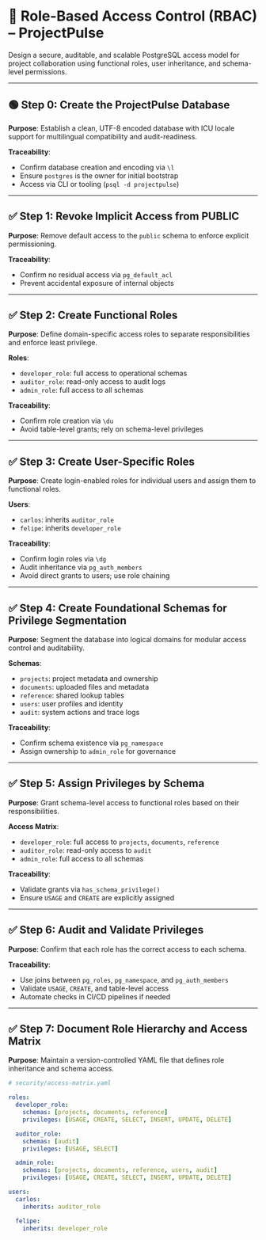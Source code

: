 # 🔐 Role-Based Access Control (RBAC) – ProjectPulse

Design a secure, auditable, and scalable PostgreSQL access model for project collaboration using functional roles, user inheritance, and schema-level permissions.

---

## 🟢 Step 0: Create the ProjectPulse Database

**Purpose**:
Establish a clean, UTF-8 encoded database with ICU locale support for multilingual compatibility and audit-readiness.

**Traceability**:
- Confirm database creation and encoding via `\l`
- Ensure `postgres` is the owner for initial bootstrap
- Access via CLI or tooling (`psql -d projectpulse`)

---

## ✅ Step 1: Revoke Implicit Access from PUBLIC

**Purpose**:
Remove default access to the `public` schema to enforce explicit permissioning.

**Traceability**:
- Confirm no residual access via `pg_default_acl`
- Prevent accidental exposure of internal objects

---

## ✅ Step 2: Create Functional Roles

**Purpose**:
Define domain-specific access roles to separate responsibilities and enforce least privilege.

**Roles**:
- `developer_role`: full access to operational schemas
- `auditor_role`: read-only access to audit logs
- `admin_role`: full access to all schemas

**Traceability**:
- Confirm role creation via `\du`
- Avoid table-level grants; rely on schema-level privileges

---

## ✅ Step 3: Create User-Specific Roles

**Purpose**:
Create login-enabled roles for individual users and assign them to functional roles.

**Users**:
- `carlos`: inherits `auditor_role`
- `felipe`: inherits `developer_role`

**Traceability**:
- Confirm login roles via `\dg`
- Audit inheritance via `pg_auth_members`
- Avoid direct grants to users; use role chaining

---

## ✅ Step 4: Create Foundational Schemas for Privilege Segmentation

**Purpose**:
Segment the database into logical domains for modular access control and auditability.

**Schemas**:
- `projects`: project metadata and ownership
- `documents`: uploaded files and metadata
- `reference`: shared lookup tables
- `users`: user profiles and identity
- `audit`: system actions and trace logs

**Traceability**:
- Confirm schema existence via `pg_namespace`
- Assign ownership to `admin_role` for governance

---

## ✅ Step 5: Assign Privileges by Schema

**Purpose**:
Grant schema-level access to functional roles based on their responsibilities.

**Access Matrix**:
- `developer_role`: full access to `projects`, `documents`, `reference`
- `auditor_role`: read-only access to `audit`
- `admin_role`: full access to all schemas

**Traceability**:
- Validate grants via `has_schema_privilege()`
- Ensure `USAGE` and `CREATE` are explicitly assigned

---

## ✅ Step 6: Audit and Validate Privileges

**Purpose**:
Confirm that each role has the correct access to each schema.

**Traceability**:
- Use joins between `pg_roles`, `pg_namespace`, and `pg_auth_members`
- Validate `USAGE`, `CREATE`, and table-level access
- Automate checks in CI/CD pipelines if needed

---

## ✅ Step 7: Document Role Hierarchy and Access Matrix

**Purpose**:
Maintain a version-controlled YAML file that defines role inheritance and schema access.

```yaml
# security/access-matrix.yaml

roles:
  developer_role:
    schemas: [projects, documents, reference]
    privileges: [USAGE, CREATE, SELECT, INSERT, UPDATE, DELETE]

  auditor_role:
    schemas: [audit]
    privileges: [USAGE, SELECT]

  admin_role:
    schemas: [projects, documents, reference, users, audit]
    privileges: [USAGE, CREATE, SELECT, INSERT, UPDATE, DELETE]

users:
  carlos:
    inherits: auditor_role

  felipe:
    inherits: developer_role
